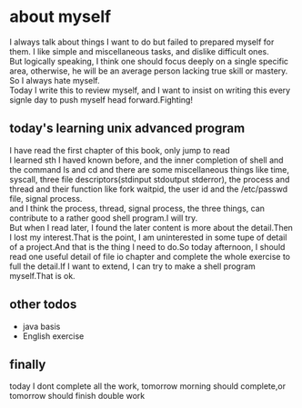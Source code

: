 # about myself
I always talk about things I want to do but failed to prepared myself for them.
I like simple and miscellaneous tasks, and dislike difficult ones.  
But logically speaking, I think one should focus deeply on a single specific area, otherwise, he will be an average person lacking true skill or mastery.  
So I always hate myself.   
Today I write this to review myself, and I want to insist on writing this every signle day to push myself head forward.Fighting! 


## today's learning unix advanced program
I have read the first chapter of this book, only jump to read  
I learned sth I haved known before, and the inner completion of shell and the command ls and cd 
and there are some miscellaneous things like time, syscall, three file descriptors(stdinput stdoutput stderror), the process and thread and their function like fork waitpid, the user id and the /etc/passwd file, signal process.  
and I think the process, thread, signal process, the three things, can contribute to a rather good shell program.I will try.  
But when I read later, I found the later content is more about the detail.Then I lost my interest.That is the point, I am uninterested in some tupe of detail of a project.And that is the thing I need to do.So today afternoon, I should read one useful detail of file io chapter and complete the whole exercise to full the detail.If I want to extend, I can try to make a shell program myself.That is ok.

## other todos
- java basis
- English exercise

## finally
today I dont complete all the work, tomorrow morning should complete,or tomorrow should finish double work